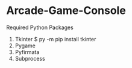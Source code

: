 # Arcade-Game-Console
Required Python Packages
  1. Tkinter
        $ py -m pip install tkinter
  2. Pygame
  3. Pyfirmata
  4. Subprocess
